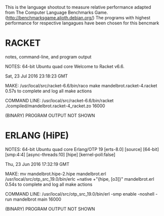 This is the language shootout to measure relative performance adapted from 
The Computer Language Benchmarks Game. (http://benchmarksgame.alioth.debian.org/)
The programs with highest performance for respective langagues have been chosen for this bencmark


RACKET
=====================================================

notes, command-line, and program output

NOTES:
64-bit Ubuntu quad core
Welcome to Racket v6.6.


Sat, 23 Jul 2016 23:18:23 GMT

MAKE:
/usr/local/src/racket-6.6/bin/raco make mandelbrot.racket-4.racket
0.57s to complete and log all make actions

COMMAND LINE:
/usr/local/src/racket-6.6/bin/racket ./compiled/mandelbrot.racket-4_racket.zo 16000

(BINARY) PROGRAM OUTPUT NOT SHOWN


ERLANG (HiPE)
====================================================
NOTES:
64-bit Ubuntu quad core
Erlang/OTP 19 [erts-8.0] [source] [64-bit] [smp:4:4] [async-threads:10] [hipe] [kernel-poll:false]


Thu, 23 Jun 2016 17:32:19 GMT

MAKE:
mv mandelbrot.hipe-2.hipe mandelbrot.erl
/usr/local/src/otp_src_19.0/bin/erlc +native +"{hipe, [o3]}" mandelbrot.erl
0.54s to complete and log all make actions

COMMAND LINE:
/usr/local/src/otp_src_19.0/bin/erl -smp enable -noshell -run  mandelbrot main 16000

(BINARY) PROGRAM OUTPUT NOT SHOWN
    

